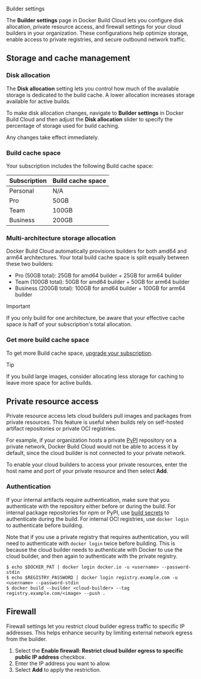 Builder settings


The **Builder settings** page in Docker Build Cloud lets you configure disk allocation, private resource access, and firewall settings for your cloud builders in your organization. These configurations help optimize storage, enable access to private registries, and secure outbound network traffic.

## Storage and cache management

### Disk allocation

The **Disk allocation** setting lets you control how much of the available
storage is dedicated to the build cache. A lower allocation increases
storage available for active builds.

To make disk allocation changes, navigate to **Builder settings** in Docker
Build Cloud and then adjust the **Disk allocation** slider to specify the
percentage of storage used for build caching.

Any changes take effect immediately.

### Build cache space

Your subscription includes the following Build cache space:

| Subscription | Build cache space |
|--------------|-------------------|
| Personal     | N/A               |
| Pro          | 50GB              |
| Team         | 100GB             |
| Business     | 200GB             |

### Multi-architecture storage allocation

Docker Build Cloud automatically provisions builders for both amd64 and arm64 architectures. Your total build cache space is split equally between these
two builders:

- Pro (50GB total): 25GB for amd64 builder + 25GB for arm64 builder
- Team (100GB total): 50GB for amd64 builder + 50GB for arm64 builder
- Business (200GB total): 100GB for amd64 builder + 100GB for arm64 builder

> [!IMPORTANT]
>
> If you only build for one architecture, be aware that your effective cache
space is half of your subscription's total allocation.

### Get more build cache space

To get more Build cache space, [upgrade your subscription](/manuals/subscription/scale.md).

> [!TIP]
>
> If you build large images, consider allocating less storage for caching to
leave more space for active builds.

## Private resource access

Private resource access lets cloud builders pull images and packages from private resources. This feature is useful when builds rely on self-hosted artifact repositories or private OCI registries.

For example, if your organization hosts a private [PyPI](https://pypi.org/) repository on a private network, Docker Build Cloud would not be able to access it by default, since the cloud builder is not connected to your private network.

To enable your cloud builders to access your private resources, enter the host name and port of your private resource and then select **Add**.

### Authentication

If your internal artifacts require authentication, make sure that you
authenticate with the repository either before or during the build. For
internal package repositories for npm or PyPI, use [build secrets](/manuals/build/building/secrets.md)
to authenticate during the build. For internal OCI registries, use `docker
login` to authenticate before building.

Note that if you use a private registry that requires authentication, you will
need to authenticate with `docker login` twice before building. This is because
the cloud builder needs to authenticate with Docker to use the cloud builder,
and then again to authenticate with the private registry.

```console
$ echo $DOCKER_PAT | docker login docker.io -u <username> --password-stdin
$ echo $REGISTRY_PASSWORD | docker login registry.example.com -u <username> --password-stdin
$ docker build --builder <cloud-builder> --tag registry.example.com/<image> --push .
```

## Firewall

Firewall settings let you restrict cloud builder egress traffic to specific IP addresses. This helps enhance security by limiting external network egress from the builder.

1. Select the **Enable firewall: Restrict cloud builder egress to specific public IP address** checkbox.
2. Enter the IP address you want to allow.
3. Select **Add** to apply the restriction.
